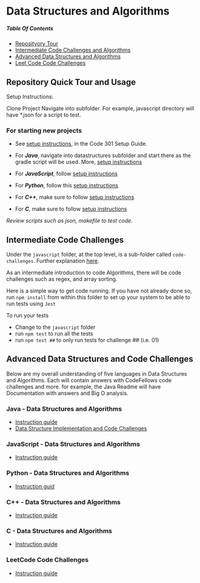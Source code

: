 # Data Structures and Algorithms
##### Table Of Contents
- [Reposityory Tour](#repository)
- [Intermediate Code Challenges and Algorithms](#inter)
- [Advanced Data Structures and Algorithms](#algorithms)
- [Leet Code Code Challenges](#leet)

## Repository Quick Tour and Usage <a name="repository"></a>
Setup Instructions:

Clone Project
 Navigate into subfolder. For example, javascript directory will have *.json for a script to test.

 ### For starting new projects
 -  See [setup instructions](https://codefellows.github.io/setup-guide/code-301/3-code-challenges), in the Code 301 Setup Guide.
- For ***Java***, navigate into datastructures subfolder and start there as the gradle script will be used. More, [setup instructions](java/README.md)

 - For ***JavaScript***, follow [setup instructions](javascript/README.md)

 - For ***Python***, follow this [setup instructions](python/README.md)

 - For ***C++***, make sure to follow [setup instructions](cplusplus/README.md)

 - For ***C***, make sure to follow [setup instructions](c/README.md)

 *Review scripts such as json, makefile to test code.*

## Intermediate Code Challenges <a name="inter"></a>

Under the `javascript` folder, at the top level, is a sub-folder called `code-challenges`. Further explanation [here](javascript/README.md).

As an intermediate introduction to code Algorithms, there will be code challenges such as regex, and array sorting.

Here is a simple way to get code running.
If you have not already done so, run `npm install` from within this folder to set up your system to be able to run tests using `Jest`

To run your tests

- Change to the `javascript` folder
- run `npm test` to run all the tests
- run `npm test ##` to only run tests for challenge ## (i.e. 01)

## Advanced Data Structures and Code Challenges <a name = "Algorithms"></a>
Below are my overall understanding of five languages in Data Structures and Algorithms. Each will contain answers with CodeFellows code challenges and more. for example, the Java Readme will have Documentation with answers and Big O analysis.
### Java - Data Structures and Algorithms <a name="java"></a>
- [Instruction guide](java/README.md)
- [Data Structure Implementation and Code Challenges](java/datastructures/README.md)
### JavaScript - Data Structures and Algorithms <a name="javascript"></a>
- [Instruction guide](javascript/README.md)
### Python - Data Structures and Algorithms <a name="python"></a>
- [Instruction guid](python/README.md)
### C++ - Data Structures and Algorithms <a name="c++"></a>
- [Instruction guide](cplusplus/README.md)
### C - Data Structures and Algorithms <a name="c"></a>
- [Instruction guide](c/README.md)
### LeetCode Code Challenges <a name="leet"></a>
- [Instruction guide](leetcode-questions/README.md)
